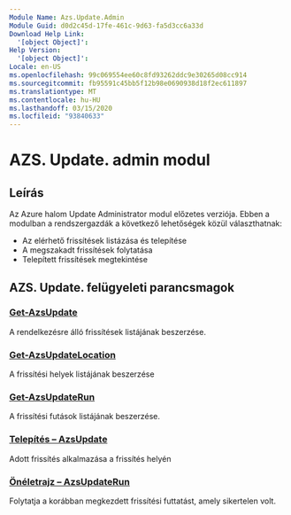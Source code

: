 ```yaml
---
Module Name: Azs.Update.Admin
Module Guid: d0d2c45d-17fe-461c-9d63-fa5d3cc6a33d
Download Help Link:
  '[object Object]': 
Help Version:
  '[object Object]': 
Locale: en-US
ms.openlocfilehash: 99c069554ee60c8fd93262ddc9e30265d08cc914
ms.sourcegitcommit: fb95591c45bb5f12b98e0690938d18f2ec611897
ms.translationtype: MT
ms.contentlocale: hu-HU
ms.lasthandoff: 03/15/2020
ms.locfileid: "93840633"
---
```

# AZS. Update. admin modul
## Leírás
Az Azure halom Update Administrator modul előzetes verziója.  Ebben a modulban a rendszergazdák a következő lehetőségek közül választhatnak:
- Az elérhető frissítések listázása és telepítése
- A megszakadt frissítések folytatása
- Telepített frissítések megtekintése

## AZS. Update. felügyeleti parancsmagok
### [Get-AzsUpdate](Get-AzsUpdate.md)
A rendelkezésre álló frissítések listájának beszerzése.

### [Get-AzsUpdateLocation](Get-AzsUpdateLocation.md)
A frissítési helyek listájának beszerzése

### [Get-AzsUpdateRun](Get-AzsUpdateRun.md)
A frissítési futások listájának beszerzése.

### [Telepítés – AzsUpdate](Install-AzsUpdate.md)
Adott frissítés alkalmazása a frissítés helyén

### [Önéletrajz – AzsUpdateRun](Resume-AzsUpdateRun.md)
Folytatja a korábban megkezdett frissítési futtatást, amely sikertelen volt.

